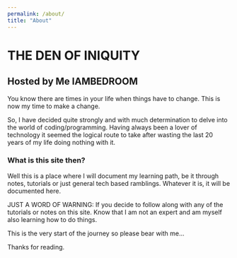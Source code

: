 ```yaml
---
permalink: /about/
title: "About"
---
```


# THE DEN OF INIQUITY
## Hosted by Me IAMBEDROOM

You know there are times in your life when things have to change. This is now my time to make a change.

So, I have decided quite strongly and with much determination to delve into the world of coding/programming. Having always been a lover of technology it seemed the logical route to take after wasting the last 20 years of my life doing nothing with it.

### What is this site  then?

Well this is a place where I will document my learning path, be it through notes, tutorials or just general tech based ramblings. Whatever it is, it will be documented here. 

<p class="notice--danger"> JUST A WORD OF WARNING: If you decide to follow along with any of the tutorials or notes on this site. Know that I am not an expert and am myself also learning how to do things.</p>

This is the very start of the journey so please bear with me...

Thanks for reading.